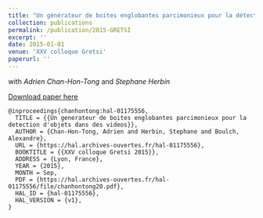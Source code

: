 ```yaml
---
title: "Un générateur de boites englobantes parcimonieux pour la détection d'objets dans des vidéos"
collection: publications
permalink: /publication/2015-GRETSI
excerpt: ''
date: 2015-01-01
venue: 'XXV colloque Gretsi'
paperurl: ''
---
```


with *Adrien Chan-Hon-Tong* and *Stephane Herbin*

[Download paper here](https://hal.archives-ouvertes.fr/hal-01175556/document)

```
@inproceedings{chanhontong:hal-01175556,
  TITLE = {{Un generateur de boites englobantes parcimonieux pour la detection d'objets dans des videos}},
  AUTHOR = {Chan-Hon-Tong, Adrien and Herbin, Stephane and Boulch, Alexandre},
  URL = {https://hal.archives-ouvertes.fr/hal-01175556},
  BOOKTITLE = {{XXV colloque Gretsi 2015}},
  ADDRESS = {Lyon, France},
  YEAR = {2015},
  MONTH = Sep,
  PDF = {https://hal.archives-ouvertes.fr/hal-01175556/file/chanhontong20.pdf},
  HAL_ID = {hal-01175556},
  HAL_VERSION = {v1},
}

```
